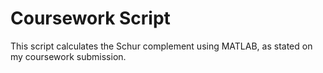 # Coursework Script

This script calculates the Schur complement using MATLAB, as stated on my coursework submission.
